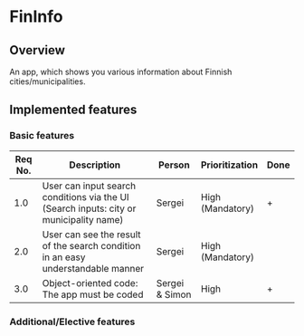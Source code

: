 # FinInfo

## Overview
An app, which shows you various information about Finnish cities/municipalities.


## Implemented features
### Basic features  
| Req No. | Description                                             | Person       | Prioritization                  | Done |
|---------|---------------------------------------------------------|--------------|---------------------------------|------|
| 1.0     | User can input search conditions via the UI (Search inputs: city or municipality name) | Sergei       | High<br>(Mandatory)             | +    |
| 2.0     | User can see the result of the search condition in an easy understandable manner        | Sergei       | High<br>(Mandatory)             |      |
| 3.0     | Object-oriented code: The app must be coded              | Sergei & Simon | High                           | +    |



### Additional/Elective features
